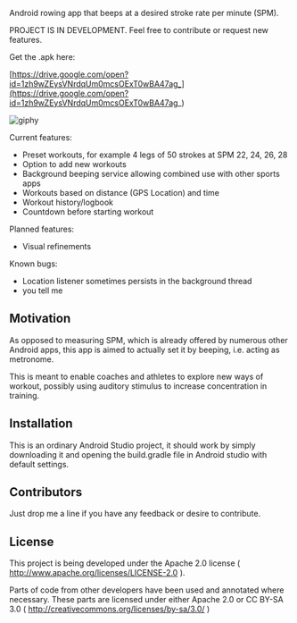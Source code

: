 Android rowing app that beeps at a desired stroke rate per minute (SPM).

PROJECT IS IN DEVELOPMENT. Feel free to contribute or request new features.

Get the .apk here:

[https://drive.google.com/open?id=1zh9wZEysVNrdqUm0mcsOExT0wBA47ag_](https://drive.google.com/open?id=1zh9wZEysVNrdqUm0mcsOExT0wBA47ag_)

![giphy](https://media.giphy.com/media/3ohs7PyrDpwQCDqOXe/giphy.gif)

Current features:
- Preset workouts, for example 4 legs of 50 strokes at SPM 22, 24, 26, 28
- Option to add new workouts
- Background beeping service allowing combined use with other sports apps
- Workouts based on distance (GPS Location) and time
- Workout history/logbook
- Countdown before starting workout

Planned features:
- Visual refinements

Known bugs:
- Location listener sometimes persists in the background thread
- you tell me

## Motivation

As opposed to measuring SPM, which is already offered by numerous other Android apps, this app is aimed to actually set it by beeping, i.e. acting as metronome.

This is meant to enable coaches and athletes to explore new ways of workout, possibly using auditory stimulus to increase concentration in training.

## Installation

This is an ordinary Android Studio project, it should work by simply downloading it and opening the build.gradle file in Android studio with default settings.

## Contributors

Just drop me a line if you have any feedback or desire to contribute.

## License

This project is being developed under the Apache 2.0 license ( http://www.apache.org/licenses/LICENSE-2.0 ).

Parts of code from other developers have been used and annotated where necessary. These parts are licensed under either Apache 2.0 or CC BY-SA 3.0 ( http://creativecommons.org/licenses/by-sa/3.0/ )
